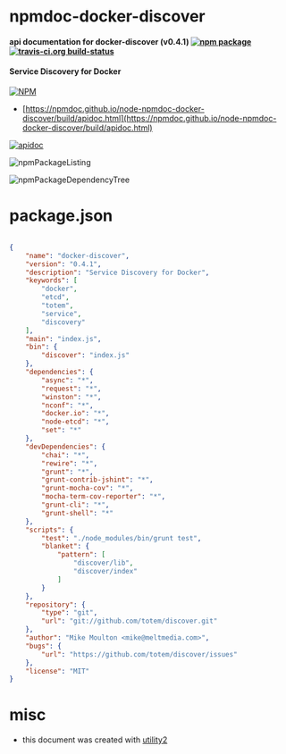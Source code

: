 # npmdoc-docker-discover

#### api documentation for  docker-discover (v0.4.1)  [![npm package](https://img.shields.io/npm/v/npmdoc-docker-discover.svg?style=flat-square)](https://www.npmjs.org/package/npmdoc-docker-discover) [![travis-ci.org build-status](https://api.travis-ci.org/npmdoc/node-npmdoc-docker-discover.svg)](https://travis-ci.org/npmdoc/node-npmdoc-docker-discover)

#### Service Discovery for Docker

[![NPM](https://nodei.co/npm/docker-discover.png?downloads=true&downloadRank=true&stars=true)](https://www.npmjs.com/package/docker-discover)

- [https://npmdoc.github.io/node-npmdoc-docker-discover/build/apidoc.html](https://npmdoc.github.io/node-npmdoc-docker-discover/build/apidoc.html)

[![apidoc](https://npmdoc.github.io/node-npmdoc-docker-discover/build/screenCapture.buildCi.browser.%252Ftmp%252Fbuild%252Fapidoc.html.png)](https://npmdoc.github.io/node-npmdoc-docker-discover/build/apidoc.html)

![npmPackageListing](https://npmdoc.github.io/node-npmdoc-docker-discover/build/screenCapture.npmPackageListing.svg)

![npmPackageDependencyTree](https://npmdoc.github.io/node-npmdoc-docker-discover/build/screenCapture.npmPackageDependencyTree.svg)



# package.json

```json

{
    "name": "docker-discover",
    "version": "0.4.1",
    "description": "Service Discovery for Docker",
    "keywords": [
        "docker",
        "etcd",
        "totem",
        "service",
        "discovery"
    ],
    "main": "index.js",
    "bin": {
        "discover": "index.js"
    },
    "dependencies": {
        "async": "*",
        "request": "*",
        "winston": "*",
        "nconf": "*",
        "docker.io": "*",
        "node-etcd": "*",
        "set": "*"
    },
    "devDependencies": {
        "chai": "*",
        "rewire": "*",
        "grunt": "*",
        "grunt-contrib-jshint": "*",
        "grunt-mocha-cov": "*",
        "mocha-term-cov-reporter": "*",
        "grunt-cli": "*",
        "grunt-shell": "*"
    },
    "scripts": {
        "test": "./node_modules/bin/grunt test",
        "blanket": {
            "pattern": [
                "discover/lib",
                "discover/index"
            ]
        }
    },
    "repository": {
        "type": "git",
        "url": "git://github.com/totem/discover.git"
    },
    "author": "Mike Moulton <mike@meltmedia.com>",
    "bugs": {
        "url": "https://github.com/totem/discover/issues"
    },
    "license": "MIT"
}
```



# misc
- this document was created with [utility2](https://github.com/kaizhu256/node-utility2)
